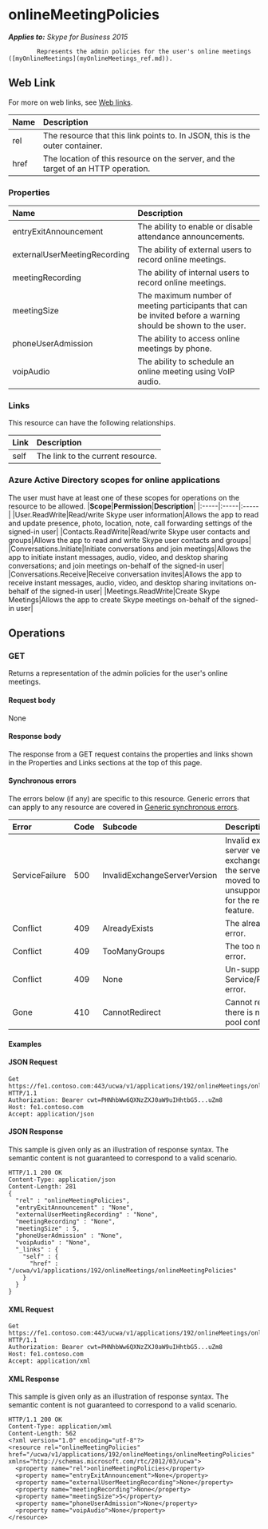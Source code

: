 # onlineMeetingPolicies

 _**Applies to:** Skype for Business 2015_


            Represents the admin policies for the user's online meetings ([myOnlineMeetings](myOnlineMeetings_ref.md)).
            

## Web Link
<a name = "sectionSection0"> </a>

For more on web links, see [Web links](WebLinks.md).


|**Name**|**Description**|
|:-----|:-----|
|rel|The resource that this link points to. In JSON, this is the outer container.|
|href|The location of this resource on the server, and the target of an HTTP operation.|

### Properties



|**Name**|**Description**|
|:-----|:-----|
|entryExitAnnouncement|The ability to enable or disable attendance announcements.|
|externalUserMeetingRecording|The ability of external users to record online meetings.|
|meetingRecording|The ability of internal users to record online meetings.|
|meetingSize|The maximum number of meeting participants that can be invited before a warning should be shown to the user.|
|phoneUserAdmission|The ability to access online meetings by phone.|
|voipAudio|The ability to schedule an online meeting using VoIP audio.|

### Links



This resource can have the following relationships.

|**Link**|**Description**|
|:-----|:-----|
|self|The link to the current resource.|

### Azure Active Directory scopes for online applications



The user must have at least one of these scopes for operations on the resource to be allowed.
|**Scope**|**Permission**|**Description**|
|:-----|:-----|:-----|
|User.ReadWrite|Read/write Skype user information|Allows the app to read and update presence, photo, location, note, call forwarding settings of the signed-in user|
|Contacts.ReadWrite|Read/write Skype user contacts and groups|Allows the app to read and write Skype user contacts and groups|
|Conversations.Initiate|Initiate conversations and join meetings|Allows the app to initiate instant messages, audio, video, and desktop sharing conversations; and join meetings on-behalf of the signed-in user|
|Conversations.Receive|Receive conversation invites|Allows the app to receive instant messages, audio, video, and desktop sharing invitations on-behalf of the signed-in user|
|Meetings.ReadWrite|Create Skype Meetings|Allows the app to create Skype meetings on-behalf of the signed-in user|

## Operations



<a name="sectionSection2"></a>

### GET




Returns a representation of the admin policies for the user's online meetings.

#### Request body



None


#### Response body



The response from a GET request contains the properties and links shown in the Properties and Links sections at the top of this page.

#### Synchronous errors



The errors below (if any) are specific to this resource. Generic errors that can apply to any resource are covered in [Generic synchronous errors](GenericSynchronousErrors.md).

|**Error**|**Code**|**Subcode**|**Description**|
|:-----|:-----|:-----|:-----|
|ServiceFailure|500|InvalidExchangeServerVersion|Invalid exchange server version.The exchange mailbox of the server might have moved to an unsupported version for the required feature.|
|Conflict|409|AlreadyExists|The already exists error.|
|Conflict|409|TooManyGroups|The too many groups error.|
|Conflict|409|None|Un-supported Service/Resource/API error.|
|Gone|410|CannotRedirect|Cannot redirect since there is no back up pool configured.|

#### Examples




#### JSON Request




```
Get https://fe1.contoso.com:443/ucwa/v1/applications/192/onlineMeetings/onlineMeetingPolicies HTTP/1.1
Authorization: Bearer cwt=PHNhbWw6QXNzZXJ0aW9uIHhtbG5...uZm8
Host: fe1.contoso.com
Accept: application/json

```


#### JSON Response



This sample is given only as an illustration of response syntax. The semantic content is not guaranteed to correspond to a valid scenario.
```
HTTP/1.1 200 OK
Content-Type: application/json
Content-Length: 281
{
  "rel" : "onlineMeetingPolicies",
  "entryExitAnnouncement" : "None",
  "externalUserMeetingRecording" : "None",
  "meetingRecording" : "None",
  "meetingSize" : 5,
  "phoneUserAdmission" : "None",
  "voipAudio" : "None",
  "_links" : {
    "self" : {
      "href" : "/ucwa/v1/applications/192/onlineMeetings/onlineMeetingPolicies"
    }
  }
}
```


#### XML Request




```
Get https://fe1.contoso.com:443/ucwa/v1/applications/192/onlineMeetings/onlineMeetingPolicies HTTP/1.1
Authorization: Bearer cwt=PHNhbWw6QXNzZXJ0aW9uIHhtbG5...uZm8
Host: fe1.contoso.com
Accept: application/xml

```


#### XML Response



This sample is given only as an illustration of response syntax. The semantic content is not guaranteed to correspond to a valid scenario.
```
HTTP/1.1 200 OK
Content-Type: application/xml
Content-Length: 562
<?xml version="1.0" encoding="utf-8"?>
<resource rel="onlineMeetingPolicies" href="/ucwa/v1/applications/192/onlineMeetings/onlineMeetingPolicies" xmlns="http://schemas.microsoft.com/rtc/2012/03/ucwa">
  <property name="rel">onlineMeetingPolicies</property>
  <property name="entryExitAnnouncement">None</property>
  <property name="externalUserMeetingRecording">None</property>
  <property name="meetingRecording">None</property>
  <property name="meetingSize">5</property>
  <property name="phoneUserAdmission">None</property>
  <property name="voipAudio">None</property>
</resource>
```


